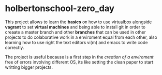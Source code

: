 # holbertonschool-zero_day

This project allows to learn the **basics** on how to use virtualbox alongside **vagrant** to set **virtual machines** and being able to install git in order to creaate a master branch and other **branches** that can be used in other projects to do colaborative work in a enviroment equal from each other, also learning how to use right the text editors vi(m) and emacs to write code correctly.

The project is useful because is a first step in the *creation of a enviroment* free of errors involving different OS, its like setting the clean paper to start writting bigger projects.
